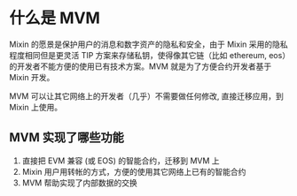# 什么是 MVM

Mixin 的愿景是保护用户的消息和数字资产的隐私和安全，由于 Mixin 采用的隐私程度相同但是更灵活 TIP 方案来存储私钥，使得像其它链（比如 ethereum, eos）的开发者不能方便的使用已有技术方案。MVM 就是为了方便合约开发者基于 Mixin 开发。

MVM 可以让其它网络上的开发者（几乎）不需要做任何修改, 直接迁移应用，到 Mixin 上使用。

## MVM 实现了哪些功能

1. 直接把 EVM 兼容 (或 EOS) 的智能合约，迁移到 MVM 上
2. Mixin 用户用转帐的方式，方便的使用其它网络上已有的智能合约
3. MVM 帮助实现了内部数据的交换
